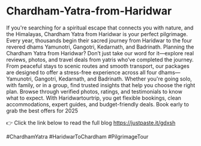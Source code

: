 # Chardham-Yatra-from-Haridwar
If you're searching for a spiritual escape that connects you with nature, and the Himalayas, Chardham Yatra from Haridwar is your perfect pilgrimage. Every year, thousands begin their sacred journey from Haridwar to the four revered dhams Yamunotri, Gangotri, Kedarnath, and Badrinath.
Planning the Chardham Yatra from Haridwar? Don’t just take our word for it—explore real reviews, photos, and travel deals from yatris who’ve completed the journey. From peaceful stays to scenic routes and smooth transport, our packages are designed to offer a stress-free experience across all four dhams—Yamunotri, Gangotri, Kedarnath, and Badrinath. Whether you're going solo, with family, or in a group, find trusted insights that help you choose the right plan. Browse through verified photos, ratings, and testimonials to know what to expect.
With Haridwartourtrip, you get flexible bookings, clean accommodations, expert guides, and budget-friendly deals. Book early to grab the best offers for 2025

👉 Click the link below to read the full blog
https://justpaste.it/gdxsh 

#ChardhamYatra #HaridwarToChardham #PilgrimageTour
